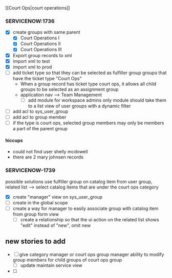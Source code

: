 [[Court Ops|court operations]]

### SERVICENOW:1736
- [x] create groups with same parent
	- [x] Court Operations I
	- [x] Court Operations II
	- [x] Court Operations III
- [x] Export group records to xml
- [x] import xml to test 
- [x] import xml to prod 
- [ ] add ticket type so that they can be selected as fulfiller group 
      groups that have the ticket type "Court Ops"
  - When a group record has ticket type court ops, it allows all child groups to be selected as an assignment group 
  - application nav --> Team Management 
	  - [ ] add module for workspace admins only 
	        module should take them to a list view of user groups with a dynamic filter 

- [ ] add acl to sys_user_group
- [ ] add acl to group member 
- [ ] if the type is court ops, selected group members may only be members a part of the parent group 
#### hiccups 
- could not find user shelly mcdowell
- there are 2 mary johnsen records

### SERVICENOW-1739
possible solutions
use fulfiller group on catalog item 
from user group, related list --> select catalog items that are under the court ops category 
- [x] create "manager" view on sys_user_group 
- [ ] create in the global scope 
- [ ] create a way for manager to easily associate group with catalog item from group form view 
	- [ ] create a relationship so that the ui action on the related list shows "edit" instead of "new", omit new 

## new stories to add 
- [ ]  give category manager or court ops group manager ability to modify group members for child groups of court ops group 
	- [ ] update maintain service view 
- [ ] 